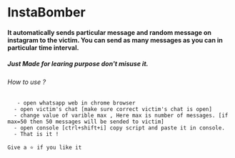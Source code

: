 # InstaBomber

#### It automatically sends particular message and random message on instagram to the victim. You can send as many messages as you can in particular time interval.

##### Just Made for learing purpose don't misuse it. 

<h6>How to use ?</h6>

```
   - open whatsapp web in chrome browser
  - open victim's chat [make sure correct victim's chat is open]
  - change value of varible max , Here max is number of messages. [if max=50 then 50 messages will be sended to victim]
  - open console [ctrl+shift+i] copy script and paste it in console.
  - That is it !

Give a ⭐ if you like it
